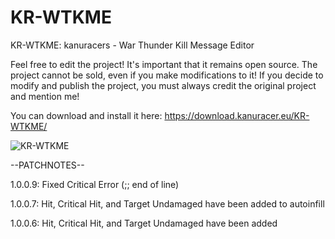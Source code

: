 # KR-WTKME
KR-WTKME: kanuracers - War Thunder Kill Message Editor

Feel free to edit the project! It's important that it remains open source. The project cannot be sold, even if you make modifications to it! If you decide to modify and publish the project, you must always credit the original project and mention me!

You can download and install it here: https://download.kanuracer.eu/KR-WTKME/

![KR-WTKME](https://github.com/kanuracer/KR-WTKME/assets/115377230/9df48038-8bc2-4562-b6e4-45f1c7338343)

--PATCHNOTES--

1.0.0.9: Fixed Critical Error (;; end of line)

1.0.0.7: Hit, Critical Hit, and Target Undamaged have been added to autoinfill

1.0.0.6: Hit, Critical Hit, and Target Undamaged have been added
